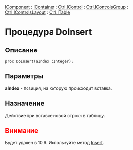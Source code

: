 ﻿---
Link: .Ctrl.ITable.@DoInsert
---

[IComponent](topic:Com.Custom.ComClasses.IComponent.Default) :
[IContainer](topic:Com.Custom.ComClasses.IContainer.Default) :
[Ctrl.IControl](topic:Com.Custom.ComClasses.Ctrl.IControl.Default) :
[Ctrl.IControlsGroup](topic:Com.Custom.ComClasses.Ctrl.IControlsGroup.Default) :
[Ctrl.IControlsLayout](topic:Com.Custom.ComClasses.Ctrl.IControlsLayout.Default) :
[Ctrl.ITable](Default)

# Процедура DoInsert

## Описание

    proc DoInsert(aIndex :Integer);

## Параметры

**aIndex** - позиция, на которую происходит вставка.

## Назначение

Действие при вставке новой строки в таблицу.

## <span style="color:red">Внимание</span>

Будет удален в 10.6. Используйте метод [Insert](topic:.Custom.ComClasses.Ctrl.ITable.Insert).